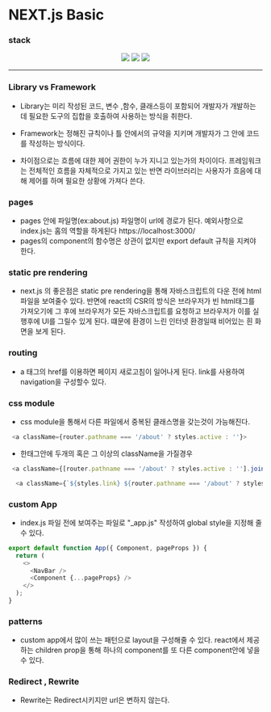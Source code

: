 # NEXT.js Basic

### stack

<div align="center">
<img src="https://img.shields.io/badge/Next-000000?style=for-the-badge&logo=Next.js&logoColor=#000000">
<img src="https://img.shields.io/badge/node.js-339933?style=for-the-badge&logo=Node.js&logoColor=white">
<img src="https://img.shields.io/badge/react-61DAFB?style=for-the-badge&logo=react&logoColor=black">
</div>

---

### Library vs Framework

- Library는 미리 작성된 코드, 변수 ,함수, 클래스등이 포함되어 개발자가 개발하는데 필요한 도구의 집합을 호출하여 사용하는 방식을 취한다.

- Framework는 정해진 규칙이나 틀 안에서의 규약을 지키며 개발자가 그 안에 코드를 작성하는 방식이다.

- 차이점으로는 흐름에 대한 제어 권한이 누가 지니고 있는가의 차이이다. 프레임워크는 전체적인 흐름을 자체적으로 가지고 있는 반면 라이브러리는 사용자가 흐음에 대해 제어를 하며 필요한 상황에 가져다 쓴다.

### pages

- pages 안에 파일명(ex:about.js) 파일명이 url에 경로가 된다. 예외사항으로 index.js는 홈의 역할을 하게된다 https://localhost:3000/
- pages의 component의 함수명은 상관이 없지만 export default 규칙을 지켜야 한다.

### static pre rendering

- next.js 의 좋은점은 static pre rendering을 통해 자바스크립트의 다운 전에 html 파일을 보여줄수 있다. 반면에 react의 CSR의 방식은 브라우저가 빈 html태그를 가져오기에 그 후에 브라우저가 모든 자바스크립트를 요청하고 브라우저가 이를 실행후에 UI를 그릴수 있게 된다. 떄문에 환경이 느린 인터넷 환경일때 비어있는 흰 화면을 보게 된다.

### routing

- a 태그의 href를 이용하면 페이지 새로고침이 일어나게 된다. link를 사용하여 navigation을 구성할수 있다.

### css module

- css module을 통해서 다른 파일에서 중복된 클래스명을 갖는것이 가능해진다.

```js
 <a className={router.pathname === '/about' ? styles.active : ''}>
```

- 한태그안에 두개의 혹은 그 이상의 className을 가질경우

```js
 <a className={[router.pathname === '/about' ? styles.active : ''].join('')}>

  <a className={`${styles.link} ${router.pathname === '/about' ? styles.active : ''}`}>
```

### custom App

- index.js 파일 전에 보여주는 파일로 "\_app.js" 작성하여 global style을 지정해 줄수 있다.

```js
export default function App({ Component, pageProps }) {
  return (
    <>
      <NavBar />
      <Component {...pageProps} />
    </>
  );
}
```

### patterns

- custom app에서 많이 쓰는 패턴으로 layout을 구성해줄 수 있다. react에서 제공하는 children prop을 통해 하나의 component를 또 다른 component안에 넣을수 있다.

### Redirect , Rewrite

- Rewrite는 Redirect시키지만 url은 변하지 않는다.
